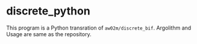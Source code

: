 # discrete_python

This program is a Python transration of `aw02m/discrete_bif`.
Argolithm and Usage are same as the repository.

